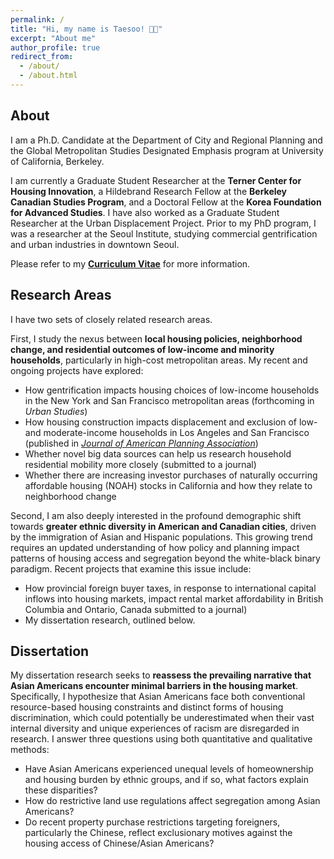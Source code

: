 ```yaml
---
permalink: /
title: "Hi, my name is Taesoo! 👋🏻"
excerpt: "About me"
author_profile: true
redirect_from: 
  - /about/
  - /about.html
---
```


## About
I am a Ph.D. Candidate at the Department of City and Regional Planning and the Global Metropolitan Studies Designated Emphasis program at University of California, Berkeley. 

I am currently a Graduate Student Researcher at the **Terner Center for Housing Innovation**, a Hildebrand Research Fellow at the **Berkeley Canadian Studies Program**, and a Doctoral Fellow at the **Korea Foundation for Advanced Studies**. I have also worked as a Graduate Student Researcher at the Urban Displacement Project. Prior to my PhD program, I was a researcher at the Seoul Institute, studying commercial gentrification and urban industries in downtown Seoul.

Please refer to my [**Curriculum Vitae**](https://taesoosong.github.io/academic_cv/song_taesoo_cv.pdf) for more information.

## Research Areas
I have two sets of closely related research areas.

First, I study the nexus between **local housing policies, neighborhood change, and residential outcomes of low-income and minority households**, particularly in high-cost metropolitan areas. My recent and ongoing projects have explored:
- How gentrification impacts housing choices of low-income households in the New York and San Francisco metropolitan areas (forthcoming in _Urban Studies_)
- How housing construction impacts displacement and exclusion of low- and moderate-income households in Los Angeles and San Francisco (published in [_Journal of American Planning Association_](https://doi.org/10.1080/01944363.2024.2319293))
- Whether novel big data sources can help us research household residential mobility more closely (submitted to a journal)
- Whether there are increasing investor purchases of naturally occurring affordable housing (NOAH) stocks in California and how they relate to neighborhood change

Second, I am also deeply interested in the profound demographic shift towards **greater ethnic diversity in American and Canadian cities**, driven by the immigration of Asian and Hispanic populations. This growing trend requires an updated understanding of how policy and planning impact patterns of housing access and segregation beyond the white-black binary paradigm. Recent projects that examine this issue include:
- How provincial foreign buyer taxes, in response to international capital inflows into housing markets, impact rental market affordability in British Columbia and Ontario, Canada submitted to a journal)
- My dissertation research, outlined below.


## Dissertation
My dissertation research seeks to **reassess the prevailing narrative that Asian Americans encounter minimal barriers in the housing market**. Specifically, I hypothesize that Asian Americans face both conventional resource-based housing constraints and distinct forms of housing discrimination, which could potentially be underestimated when their vast internal diversity and unique experiences of racism are disregarded in research. I answer three questions using both quantitative and qualitative methods:
- Have Asian Americans experienced unequal levels of homeownership and housing burden by ethnic groups, and if so, what factors explain these disparities?
- How do restrictive land use regulations affect segregation among Asian Americans?
- Do recent property purchase restrictions targeting foreigners, particularly the Chinese, reflect exclusionary motives against the housing access of Chinese/Asian Americans?
